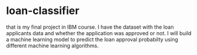 # loan-classifier
that is my final project in IBM course.
I have the dataset with the loan applicants data and whether the application was approved or not. I will build a machine learning model to predict the loan approval probabilty using different machine learning  algorithms.
